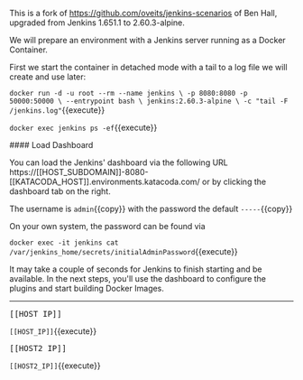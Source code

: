This is a fork of https://github.com/oveits/jenkins-scenarios of Ben Hall, upgraded from Jenkins 1.651.1 to 2.60.3-alpine.

We will prepare an environment with a Jenkins server running as a Docker Container.

First we start the container in detached mode with a tail to a log file we will create and use later:

`docker run -d -u root --rm --name jenkins \
    -p 8080:8080 -p 50000:50000 \
    --entrypoint bash \
    jenkins:2.60.3-alpine \
    -c "tail -F /jenkins.log"`{{execute}}
    

`docker exec jenkins ps -ef`{{execute}}

#### Load Dashboard

You can load the Jenkins' dashboard via the following URL https://[[HOST_SUBDOMAIN]]-8080-[[KATACODA_HOST]].environments.katacoda.com/  or by clicking the dashboard tab on the right.

The username is `admin`{{copy}} with the password the default `-----`{{copy}}

On your own system, the password can be found via

`docker exec -it jenkins cat /var/jenkins_home/secrets/initialAdminPassword`{{execute}}

It may take a couple of seconds for Jenkins to finish starting and be available. In the next steps, you'll use the dashboard to configure the plugins and start building Docker Images.

---

<pre>[[HOST_IP]]</pre>

`[[HOST_IP]]`{{execute}}

<pre>[[HOST2_IP]]</pre>

`[[HOST2_IP]]`{{execute}}